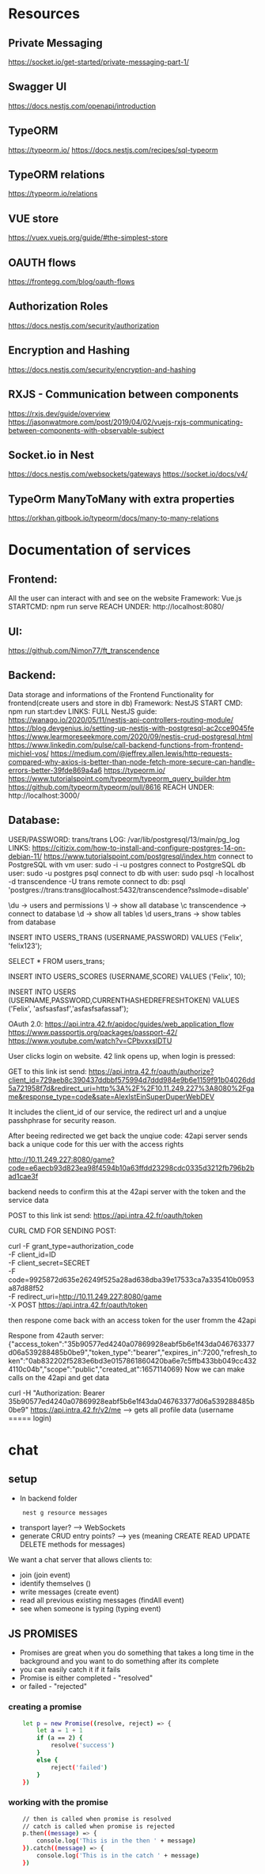 # Resources
## Private Messaging
https://socket.io/get-started/private-messaging-part-1/


## Swagger UI
https://docs.nestjs.com/openapi/introduction

## TypeORM
https://typeorm.io/
https://docs.nestjs.com/recipes/sql-typeorm

## TypeORM relations
https://typeorm.io/relations

## VUE store
https://vuex.vuejs.org/guide/#the-simplest-store

## OAUTH flows
https://frontegg.com/blog/oauth-flows

## Authorization Roles
https://docs.nestjs.com/security/authorization

## Encryption and Hashing
https://docs.nestjs.com/security/encryption-and-hashing

## RXJS - Communication between components
https://rxjs.dev/guide/overview
https://jasonwatmore.com/post/2019/04/02/vuejs-rxjs-communicating-between-components-with-observable-subject

## Socket.io in Nest
https://docs.nestjs.com/websockets/gateways
https://socket.io/docs/v4/

## TypeOrm ManyToMany with extra properties
https://orkhan.gitbook.io/typeorm/docs/many-to-many-relations


# Documentation of services

## Frontend:
All the user can interact with and see on the website
Framework: Vue.js
STARTCMD: npm run serve
REACH UNDER: http://localhost:8080/

## UI:
https://github.com/Nimon77/ft_transcendence

## Backend:
Data storage and informations of the Frontend
Functionality for frontend(create users and store in db)
Framework: NestJS
START CMD: npm run start:dev
LINKS:
FULL NestJS guide: https://wanago.io/2020/05/11/nestjs-api-controllers-routing-module/
https://blog.devgenius.io/setting-up-nestjs-with-postgresql-ac2cce9045fe
https://www.learmoreseekmore.com/2020/09/nestjs-crud-postgresql.html
https://www.linkedin.com/pulse/call-backend-functions-from-frontend-michiel-vos/
https://medium.com/@jeffrey.allen.lewis/http-requests-compared-why-axios-is-better-than-node-fetch-more-secure-can-handle-errors-better-39fde869a4a6
https://typeorm.io/
https://www.tutorialspoint.com/typeorm/typeorm_query_builder.htm
https://github.com/typeorm/typeorm/pull/8616
REACH UNDER: http://localhost:3000/

## Database:
USER/PASSWORD: trans/trans
LOG:
/var/lib/postgresql/13/main/pg_log
LINKS:
https://citizix.com/how-to-install-and-configure-postgres-14-on-debian-11/
https://www.tutorialspoint.com/postgresql/index.htm
connect to PostgreSQL with vm user: sudo -i -u postgres
connect to PostgreSQL db user: sudo -u postgres psql
connect to db with user: sudo psql -h localhost -d transcendence -U trans
remote  connect to db: psql 'postgres://trans:trans@localhost:5432/transcendence?sslmode=disable'

\du -> users and permissions
\l -> show all database
\c transcendence -> connect to database
\d -> show all tables
\d users_trans -> show tables from database

INSERT INTO USERS_TRANS (USERNAME,PASSWORD) VALUES ('Felix', 'felix123');

SELECT * FROM users_trans;

INSERT INTO USERS_SCORES (USERNAME,SCORE) VALUES ('Felix', 10);

INSERT INTO USERS (USERNAME,PASSWORD,CURRENTHASHEDREFRESHTOKEN) VALUES ('Felix', 'asfsasfasf','asfasfsafassaf');

OAuth 2.0:
https://api.intra.42.fr/apidoc/guides/web_application_flow
https://www.passportjs.org/packages/passport-42/
https://www.youtube.com/watch?v=CPbvxxslDTU

User clicks login on website.
42 link opens up, when login is pressed:

GET to this link ist send: https://api.intra.42.fr/oauth/authorize?client_id=729aeb8c390437ddbbf575994d7ddd984e9b6e1159f91b04026dd5a721958f7d&redirect_uri=http%3A%2F%2F10.11.249.227%3A8080%2Fgame&response_type=code&sate=AlexIstEinSuperDuperWebDEV

It includes the client_id of our service, the redirect url and a unqiue passhphrase for security reason.

After beeing redirected we get back the unqiue code:
42api server sends back a unique code for this uer with the access rights

http://10.11.249.227:8080/game?code=e6aecb93d823ea98f4594b10a63ffdd23298cdc0335d3212fb796b2bad1cae3f

backend needs to confirm this at the 42api server with the token and the service data

POST to this link ist send: https://api.intra.42.fr/oauth/token

CURL CMD FOR SENDING POST:

curl -F grant_type=authorization_code \
-F client_id=ID \
-F client_secret=SECRET \
-F code=9925872d635e26249f525a28ad638dba39e17533ca7a335410b0953a87d88f52 \
-F redirect_uri=http://10.11.249.227:8080/game \
-X POST https://api.intra.42.fr/oauth/token

then respone come back with an access token for the user fromm the 42api

Respone from 42auth server:
{"access_token":"35b90577ed4240a07869928eabf5b6e1f43da046763377d06a539288485b0be9","token_type":"bearer","expires_in":7200,"refresh_token":"0ab832202f5283e6bd3e0157861860420ba6e7c5ffb433bb049cc4324110c04b","scope":"public","created_at":1657114069}
Now we can make calls on the 42api and get data

curl -H "Authorization: Bearer 35b90577ed4240a07869928eabf5b6e1f43da046763377d06a539288485b0be9" https://api.intra.42.fr/v2/me
--> gets all profile data (username ===== login)


# chat
## setup
* In backend folder
```bash
	nest g resource messages
```
* transport layer? --> WebSockets
* generate CRUD entry points? --> yes (meaning CREATE READ UPDATE DELETE methods for messages)


We want a chat server that allows clients to:
* join (join event)
* identify themselves ()
* write messages (create event)
* read all previous existing messages (findAll event)
* see when someone is typing (typing event)

## JS PROMISES

* Promises are great when you do something that takes a long time in the background and you want to do something after its complete
* you can easily catch it if it fails
* Promise is either completed - "resolved"
* or failed - "rejected"

### creating a promise
```bash
	let p = new Promise((resolve, reject) => {
		let a = 1 + 1
		if (a == 2) {
			resolve('success')
		}
		else {
			reject('failed')
		}
	})
```

### working with the promise
```bash
	// then is called when promise is resolved
	// catch is called when promise is rejected
	p.then((message) => {
		console.log('This is in the then ' + message)
	}).catch((message) => {
		console.log('This is in the catch ' + message)
	})
```

